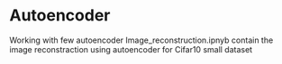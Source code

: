 # Autoencoder
Working with few autoencoder
Image_reconstruction.ipnyb contain the image reconstraction using autoencoder for Cifar10 small dataset
